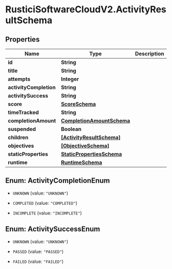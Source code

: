 # RusticiSoftwareCloudV2.ActivityResultSchema

## Properties
Name | Type | Description | Notes
------------ | ------------- | ------------- | -------------
**id** | **String** |  | [optional] 
**title** | **String** |  | [optional] 
**attempts** | **Integer** |  | [optional] 
**activityCompletion** | **String** |  | [optional] 
**activitySuccess** | **String** |  | [optional] 
**score** | [**ScoreSchema**](ScoreSchema.md) |  | [optional] 
**timeTracked** | **String** |  | [optional] 
**completionAmount** | [**CompletionAmountSchema**](CompletionAmountSchema.md) |  | [optional] 
**suspended** | **Boolean** |  | [optional] 
**children** | [**[ActivityResultSchema]**](ActivityResultSchema.md) |  | [optional] 
**objectives** | [**[ObjectiveSchema]**](ObjectiveSchema.md) |  | [optional] 
**staticProperties** | [**StaticPropertiesSchema**](StaticPropertiesSchema.md) |  | [optional] 
**runtime** | [**RuntimeSchema**](RuntimeSchema.md) |  | [optional] 


<a name="ActivityCompletionEnum"></a>
## Enum: ActivityCompletionEnum


* `UNKNOWN` (value: `"UNKNOWN"`)

* `COMPLETED` (value: `"COMPLETED"`)

* `INCOMPLETE` (value: `"INCOMPLETE"`)




<a name="ActivitySuccessEnum"></a>
## Enum: ActivitySuccessEnum


* `UNKNOWN` (value: `"UNKNOWN"`)

* `PASSED` (value: `"PASSED"`)

* `FAILED` (value: `"FAILED"`)




